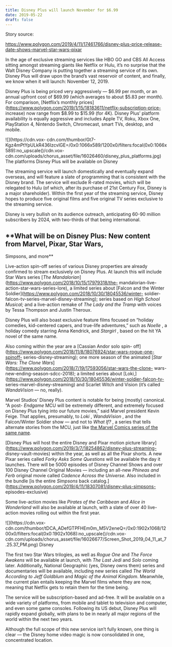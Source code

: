 ```yaml
---
title: Disney Plus will launch November for $6.99 
date: 2019-05-22 
draft: false 
---
```


Story source:

https://www.polygon.com/2019/4/11/17461766/disney-plus-price-release-date-shows-marvel-star-wars-pixar


In the age of exclusive streaming services like HBO GO and CBS All Access
sitting amongst streaming giants like Netflix or Hulu, it’s no surprise that
the Walt Disney Company is putting together a streaming service of its own.
Disney Plus will draw upon the brand’s vast reservoir of content, and finally,
we know when it will launch: November 12, 2019.

Disney Plus is being priced very aggressively — $6.99 per month, or an annual
upfront cost of $69.99 (which averages to about $5.83 per month). For
comparison, [Netflix’s monthly
prices](https://www.polygon.com/2019/1/15/18183611/netflix-subscription-price-
increase) now range from $8.99 to $15.99 (for 4K). Disney Plus’ platform
availability is equally aggressive and includes Apple TV, Roku, Xbox One,
PlayStation 4, Nintendo Switch, Chromecast, smart TVs, desktop, and mobile.

![](https://cdn.vox-
cdn.com/thumbor/Gt7-Kgz4mPtYpULkR436IzcvlGE=/0x0:1066x589/1200x0/filters:focal\(0x0:1066x589\):no_upscale\(\)/cdn.vox-
cdn.com/uploads/chorus_asset/file/16026460/disney_plus_platforms.jpg) The
platforms Disney Plus will be available on Disney

The streaming service will launch domestically and eventually expand overseas,
and will feature a slate of programming that is consistent with the Disney
brand. The service will exclude R-rated movies, which will be relegated to
Hulu (of which, after its purchase of 21st Century Fox, Disney is a major
shareholder). Within the first year of the streaming service, Disney hopes to
produce five original films and five original TV series exclusive to the
streaming service.

Disney is very bullish on its audience outreach, anticipating 60-90 million
subscribers by 2024, with two-thirds of that being international.

## **What will be on Disney Plus: New content from Marvel, Pixar, Star Wars,
Simpsons, and more**

Live-action spin-off series of various Disney properties are already confirmed
to stream exclusively on Disney Plus. At launch this will include Star Wars
series [_The Mandalorian_](https://www.polygon.com/2018/10/15/17979318/the-
mandalorian-live-action-star-wars-series-lore), a limited series about [Falcon
and the Winter Soldier](https://www.polygon.com/2018/10/30/18045536/winter-
soldier-falcon-tv-series-marvel-disney-streaming); series based on _High
School Musical;_ and a live-action remake of _The Lady and the Tramp_ with
voices by Tessa Thompson and Justin Theroux.

Disney Plus will also boast exclusive feature films focused on “holiday
comedies, kid-centered capers, and true-life adventures,” such as _Noelle_ , a
holiday comedy starring Anna Kendrick, and _Stargirl_ , based on the hit YA
novel of the same name.

Also coming within the year are a [Cassian Andor solo spin-
off](https://www.polygon.com/2018/11/8/18076924/star-wars-rogue-one-spinoff-
series-disney-streaming); one more season of the animated [_Star Wars: The
Clone Wars_](https://www.polygon.com/2018/7/19/17593056/star-wars-the-clone-
wars-new-ending-season-sdcc-2018); a limited series about
[Loki,](https://www.polygon.com/2018/10/30/18045536/winter-soldier-falcon-tv-
series-marvel-disney-streaming) and Scarlet Witch and Vision (it’s called
_WandaVision_ — no, really).

Marvel Studios’ Disney Plus content is notable for being (mostly) canonical.
“A post- _Endgame_ MCU will be extremely different, and extremely focused on
Disney Plus tying into our future movies,” said Marvel president Kevin Feige.
That applies, presumably, to _Loki_ , _WandaVision_ , and the Falcon/Winter
Soldier show — and not to _What If?_ , a series that tells alternate stories
from the MCU, just like [the Marvel Comics series of the same
name](https://en.wikipedia.org/wiki/What_If_\(comics\)).

[Disney Plus will host the entire Disney and Pixar motion picture
library](https://www.polygon.com/2019/3/7/18254862/disney-plus-streaming-
disney-vault-movies) within the year, as well as all the Pixar shorts. A new
Pixar series called _Forky Asks Some Questions_ will be available the day it
launches. There will be 5000 episodes of Disney Channel Shows and over 100
Disney Channel Original Movies — including an all-new _Phineas and Ferb_
original movie called _Cadence Across the Universe._ Also included in the
bundle [is the entire _Simpsons_ back
catalog.](https://www.polygon.com/2019/4/11/18307081/disney-plus-simpsons-
episodes-exclusive)

Some live-action movies like _Pirates of the Caribbean_ and _Alice in
Wonderland_ will also be available at launch, with a slate of over 40 live-
action movies rolling out within the first year.

![](https://cdn.vox-
cdn.com/thumbor/tDCA_ADefGTPFHEm0m_M5V2eneQ=/0x0:1902x1068/1200x0/filters:focal\(0x0:1902x1068\):no_upscale\(\)/cdn.vox-
cdn.com/uploads/chorus_asset/file/16026677/Screen_Shot_2019_04_11_at_7.25.37_PM.png)
Disney

The first two Star Wars trilogies, as well as _Rogue One_ and _The Force
Awakens_ will be available at launch, with _The Last Jedi_ and _Solo_ coming
later. Additionally, National Geographic (yes, Disney owns them) series and
documentaries will be available, including new series called _The World
According to Jeff Goldblum_ and _Magic of the Animal Kingdom_. Meanwhile, the
current plan entails keeping the Marvel films where they are now, meaning that
Netflix gets to retain them for the time being.

The service will be subscription-based and ad-free. It will be available on a
wide variety of platforms, from mobile and tablet to television and computer,
and even some game consoles. Following its US debut, Disney Plus will rapidly
expand globally, with plans to be in nearly all major regions of the world
within the next two years.

Although the full scope of this new service isn’t fully known, one thing is
clear — the Disney home video magic is now consolidated in one, concentrated
location.

